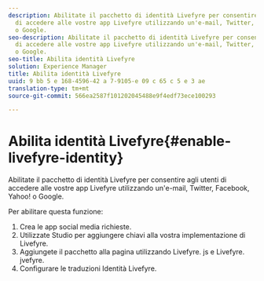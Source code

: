```yaml
---
description: Abilitate il pacchetto di identità Livefyre per consentire agli utenti
  di accedere alle vostre app Livefyre utilizzando un'e-mail, Twitter, Facebook, Yahoo!
  o Google.
seo-description: Abilitate il pacchetto di identità Livefyre per consentire agli utenti
  di accedere alle vostre app Livefyre utilizzando un'e-mail, Twitter, Facebook, Yahoo!
  o Google.
seo-title: Abilita identità Livefyre
solution: Experience Manager
title: Abilita identità Livefyre
uuid: 9 bb 5 e 168-4596-42 a 7-9105-e 09 c 65 c 5 e 3 ae
translation-type: tm+mt
source-git-commit: 566ea2587f101202045488e9f4edf73ece100293

---
```



# Abilita identità Livefyre{#enable-livefyre-identity}

Abilitate il pacchetto di identità Livefyre per consentire agli utenti di accedere alle vostre app Livefyre utilizzando un'e-mail, Twitter, Facebook, Yahoo! o Google.

Per abilitare questa funzione:

1. Crea le app social media richieste.
1. Utilizzate Studio per aggiungere chiavi alla vostra implementazione di Livefyre.
1. Aggiungete il pacchetto alla pagina utilizzando Livefyre. js e Livefyre. jvefyre.
1. Configurare le traduzioni Identità Livefyre.
